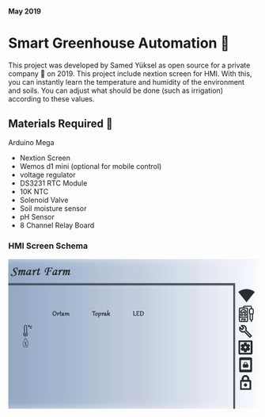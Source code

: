 #### May 2019
# Smart Greenhouse Automation :herb:
This project was developed by Samed Yüksel as open source for a private company :office: on 2019. This project include nextion screen for HMI. With this, you can instantly learn the temperature and humidity of the environment and soils. You can adjust what should be done (such as irrigation) according to these values.

## Materials Required :wrench:
Arduino Mega
* Nextion Screen
* Wemos d1 mini (optional for mobile control)
* voltage regulator
* DS3231 RTC Module
* 10K NTC
* Solenoid Valve
* Soil moisture sensor
* pH Sensor
* 8 Channel Relay Board

### HMI Screen Schema
![HMI](/images/menu.jpg)

